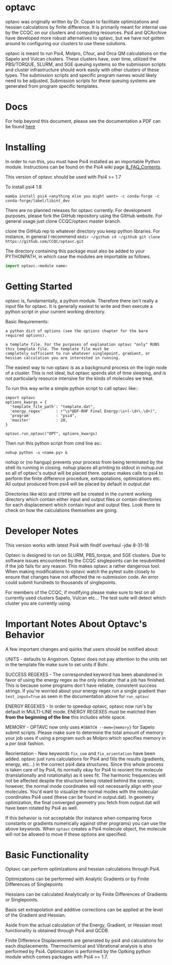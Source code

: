 # optavc

optavc was originally written by Dr. Copan to facilitate optimizations and hessian calculations by finite difference.
It is primarily meant for internal use by the CCQC on our clusters and computing resources. Psi4 and QCArchive have
developed more robust alternatives to optavc, but we have not gotten around to configuring our clusters to use these
solutions.

optavc is meant to run Psi4, Molpro, Cfour, and Orca QM calculations on the Sapelo and Vulcan clusters. These clusters 
have, over time, utilized the PBS/TORQUE, SLURM, and SGE queuing systems so the submission scripts and cluster
infrastructure should work easily with other clusters of these types. The submission scripts and specific program names
would likely need to be adjusted. Submission scripts for these queuing systems are generated from program specific templates.

# Docs

For help beyond this document, please see the documentation a PDF can be found [here](`https://github.com/CCQC/optavc/blob/master/docs/optavc.pdf`)

# Installing

In order to run this, you must have Psi4 installed as an importable Python
module.  Instructions can be found on the Psi4 wiki page
[8_FAQ_Contents](https://psicode.org/installs/v182/).

This version of optavc should be used with Psi4 >= 1.7

To install psi4 1.8
  
  ```conda create -n psi4 mamba -c conda-forge
  mamba install psi4 <anything else you might want> -c conda-forge -c conda-forge/label/libint_dev
  ```

There are no planned releases for optavc currently. For development purposes, please fork the GitHub repository using 
the GitHub website. For general usage just clone CCQC/optavc master branch.

clone the GitHub rep to whatever directory you keep python libraries. For instance, in general I recommend
    ```mkdir ~/github
    cd ~/github
    git clone https://github.com/CCQC/optavc.git
    ```

The directory containing this package must also be added to your PYTHONPATH, in
which case the modules are importable as follows.

```python
import optavc.<module name>
```

# Getting Started

optavc is, fundamentally, a python module. Therefore there isn't really a input file for optavc. It is generally
easiest to write and then execute a python script in your current working directory.

Basic Requirements:

    a python dict of options (see the options chapter for the bare required options).
    
    a template file. For the purposes of explanation optavc "only" RUNS this template file. The template file must be
    completely sufficient to run whatever singlepoint, gradient, or hessian calculation you are interested in running. 


The easiest way to run optavc is as a background process on the login node of a cluster. This is not ideal, but optavc
spends alot of time sleeping, and is not particularly resource intensive for the kinds of molecules we treat.

To run this way write a simple python script to call optavc like::

    import optavc
    options_kwargs = {
      'template_file_path': "template.dat",
      'energy_regex'      : r"\s*@DF-RHF Final Energy:\s+(-\d+\.\d+)",
      'program'           : "psi4",
      'maxiter'           : 20,
    }
    
    optavc.run_optavc("OPT", options_kwargs)

Then run this python script from cmd line as:: 
    
    nohup python -u <name.py> &

nohup or (no hangup) prevents your process from being terminated by the shell its running in closing. 
nohup places all printing to stdout in nohup.out so all of optavc's output will be placed there. optavc
makes calls to psi4 to perform the finite difference procedure, extrapolations, optimizations etc.
All output produced from psi4 will be placed by default in output.dat

Directories like `HESS` and `STEP00` will be created in the current working directory which contain either input and 
output files or contain directories for each displacement which contain input and output files. Look there to check on
how the calculations themselves are going.

# Developer Notes
This version works with latest Psi4 with findif overhaul -jdw 8-31-18

Optavc is designed to run on SLURM, PBS_torque, and SGE clusters. Due to software issues encountered
by the CCQC singlepoints can be resubmitted if the job fails for any reason. This makes optavc a
rather dangerous tool. When making modifications to optavc watch the pytest suite closely to
ensure that changes have not affected the re-submission code. An error could submit hundreds to
thousands of singlepoints. 

For members of the CCQC, if modifying please make sure to test on all currently used clusters
Sapelo, Vulcan etc... The test suite will detect which cluster you are currently using.

# Important Notes About Optavc's Behavior

A few important changes and quirks that users should be notified about:

UNITS - defaults to Angstrom. Optavc does not pay attention to the units set in the template file make sure to set units
if Bohr.

SUCCESS REGEXES - The corresponded keyword has been abandoned in favor of using the energy regex as the only indicator
that a job has finished. This is because some programs don't have reliable, consistent success strings. If you're 
worried about your energy regex run a single gradient than `test_input=True` as seen in the documentation above for
`run_optavc`

ENERGY REGEXES - In order to speedup optavc, optavc now run's by default in MULTI-LINE mode. ENERGY REGEXES must be
matched then **from the beginning of the line** this includes white space.

MEMORY - OPTAVC now only uses `#SBATCH --mem={memory}` for Sapelo submit scripts. Please make sure to determine the total amount
of memory your job uses if using a program such as Molpro which specifies memory in a *per task* fashion.

Reorientation - New keywords `fix_com` and `fix_orientation` have been added. optavc just runs calculations for Psi4 and
fills the results (gradients, energy, etc...) in the correct psi4 data structures. Since this whole process
is taken care of by Psi4, its normally okay for Psi4 to reorient the molecule (translationally and rotationally) as
it sees fit. The harmonic frequencies will not be affected despite the structure being rotated behind the scenes;
however, the normal mode coordinates will not necessarily align with your molecules. You'd want to visualize the normal
modes with the molecular coordinates Psi4 used (these can be found in output.dat). In geometry optimization, the
final converged geometry you fetch from output.dat will have been rotated by Psi4 as well.

If this behavior is not acceptable (for instance when comparing force constants or gradients numerically against other
programs) you can use the above keywords. When `optavc` creates a Psi4 molecule object, the molecule will not be
allowed to move if these options are specified.

# Basic Functionality

Optavc can perform optimizations and hessian calculations through Psi4.

Optimizations can be performed with Analytic Gradients or by Finite Differences of Singlepoints

Hessians can be calculated Analytically or by Finite Differences of Gradients or Singlepoints.

Basis set extrapolation and additive corrections can be applied at the level of the Gradient and Hessian.

Aside from the actual calculation of the Energy, Gradient, or Hessian most functionality is obtained
through Psi4 and QCDB.

Finite Difference Displacements are generated by psi4 and calculations for each displacements.
Thermochemical and Vibrational analysis is also performed by Psi4.
Optimization is performed by the Optking python module which comes packages with Psi4 >= 1.7.
